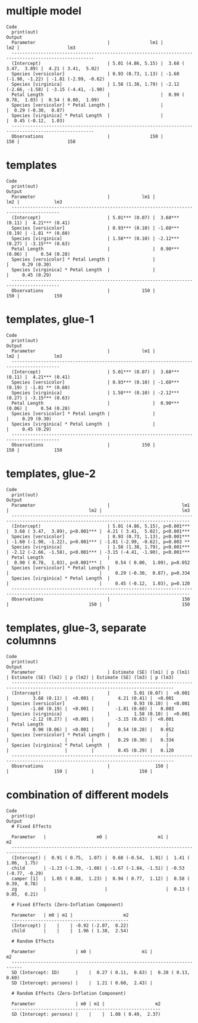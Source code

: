 # multiple model

    Code
      print(out)
    Output
      Parameter                           |               lm1 |                  lm2 |                  lm3
      -----------------------------------------------------------------------------------------------------
      (Intercept)                         | 5.01 (4.86, 5.15) |  3.68 ( 3.47,  3.89) |  4.21 ( 3.41,  5.02)
      Species [versicolor]                | 0.93 (0.73, 1.13) | -1.60 (-1.98, -1.22) | -1.81 (-2.99, -0.62)
      Species [virginica]                 | 1.58 (1.38, 1.79) | -2.12 (-2.66, -1.58) | -3.15 (-4.41, -1.90)
      Petal Length                        |                   |  0.90 ( 0.78,  1.03) |  0.54 ( 0.00,  1.09)
      Species [versicolor] * Petal Length |                   |                      |  0.29 (-0.30,  0.87)
      Species [virginica] * Petal Length  |                   |                      |  0.45 (-0.12,  1.03)
      -----------------------------------------------------------------------------------------------------
      Observations                        |               150 |                  150 |                  150

# templates

    Code
      print(out)
    Output
      Parameter                           |            lm1 |             lm2 |             lm3
      ----------------------------------------------------------------------------------------
      (Intercept)                         | 5.01*** (0.07) |  3.68*** (0.11) |  4.21*** (0.41)
      Species [versicolor]                | 0.93*** (0.10) | -1.60*** (0.19) | -1.81 ** (0.60)
      Species [virginica]                 | 1.58*** (0.10) | -2.12*** (0.27) | -3.15*** (0.63)
      Petal Length                        |                |  0.90*** (0.06) |     0.54 (0.28)
      Species [versicolor] * Petal Length |                |                 |     0.29 (0.30)
      Species [virginica] * Petal Length  |                |                 |     0.45 (0.29)
      ----------------------------------------------------------------------------------------
      Observations                        |            150 |             150 |             150

# templates, glue-1

    Code
      print(out)
    Output
      Parameter                           |            lm1 |             lm2 |             lm3
      ----------------------------------------------------------------------------------------
      (Intercept)                         | 5.01*** (0.07) |  3.68*** (0.11) |  4.21*** (0.41)
      Species [versicolor]                | 0.93*** (0.10) | -1.60*** (0.19) | -1.81 ** (0.60)
      Species [virginica]                 | 1.58*** (0.10) | -2.12*** (0.27) | -3.15*** (0.63)
      Petal Length                        |                |  0.90*** (0.06) |     0.54 (0.28)
      Species [versicolor] * Petal Length |                |                 |     0.29 (0.30)
      Species [virginica] * Petal Length  |                |                 |     0.45 (0.29)
      ----------------------------------------------------------------------------------------
      Observations                        |            150 |             150 |             150

# templates, glue-2

    Code
      print(out)
    Output
      Parameter                           |                           lm1 |                              lm2 |                              lm3
      -----------------------------------------------------------------------------------------------------------------------------------------
      (Intercept)                         | 5.01 (4.86, 5.15), p<0.001*** |  3.68 ( 3.47,  3.89), p<0.001*** |  4.21 ( 3.41,  5.02), p<0.001***
      Species [versicolor]                | 0.93 (0.73, 1.13), p<0.001*** | -1.60 (-1.98, -1.22), p<0.001*** | -1.81 (-2.99, -0.62), p=0.003 **
      Species [virginica]                 | 1.58 (1.38, 1.79), p<0.001*** | -2.12 (-2.66, -1.58), p<0.001*** | -3.15 (-4.41, -1.90), p<0.001***
      Petal Length                        |                               |  0.90 ( 0.78,  1.03), p<0.001*** |     0.54 ( 0.00,  1.09), p=0.052
      Species [versicolor] * Petal Length |                               |                                  |     0.29 (-0.30,  0.87), p=0.334
      Species [virginica] * Petal Length  |                               |                                  |     0.45 (-0.12,  1.03), p=0.120
      -----------------------------------------------------------------------------------------------------------------------------------------
      Observations                        |                           150 |                              150 |                              150

# templates, glue-3, separate columnns

    Code
      print(out)
    Output
      Parameter                           | Estimate (SE) (lm1) | p (lm1) | Estimate (SE) (lm2) | p (lm2) | Estimate (SE) (lm3) | p (lm3)
      -----------------------------------------------------------------------------------------------------------------------------------
      (Intercept)                         |         5.01 (0.07) |  <0.001 |         3.68 (0.11) |  <0.001 |         4.21 (0.41) |  <0.001
      Species [versicolor]                |         0.93 (0.10) |  <0.001 |        -1.60 (0.19) |  <0.001 |        -1.81 (0.60) |   0.003
      Species [virginica]                 |         1.58 (0.10) |  <0.001 |        -2.12 (0.27) |  <0.001 |        -3.15 (0.63) |  <0.001
      Petal Length                        |                     |         |         0.90 (0.06) |  <0.001 |         0.54 (0.28) |   0.052
      Species [versicolor] * Petal Length |                     |         |                     |         |         0.29 (0.30) |   0.334
      Species [virginica] * Petal Length  |                     |         |                     |         |         0.45 (0.29) |   0.120
      -----------------------------------------------------------------------------------------------------------------------------------
      Observations                        |                 150 |         |                 150 |         |                 150 |        

# combination of different models

    Code
      print(cp)
    Output
      # Fixed Effects
      
      Parameter   |                   m0 |                   m1 |                   m2
      --------------------------------------------------------------------------------
      (Intercept) |  0.91 ( 0.75,  1.07) |  0.68 (-0.54,  1.91) |  1.41 ( 1.06,  1.75)
      child       | -1.23 (-1.39, -1.08) | -1.67 (-1.84, -1.51) | -0.53 (-0.77, -0.29)
      camper [1]  |  1.05 ( 0.88,  1.23) |  0.94 ( 0.77,  1.12) |  0.58 ( 0.39,  0.78)
      zg          |                      |                      |  0.13 ( 0.05,  0.21)
      
      # Fixed Effects (Zero-Inflation Component)
      
      Parameter   | m0 | m1 |                   m2
      --------------------------------------------
      (Intercept) |    |    | -0.92 (-2.07,  0.22)
      child       |    |    |  1.96 ( 1.38,  2.54)
      
      # Random Effects
      
      Parameter               | m0 |                   m1 |                   m2
      --------------------------------------------------------------------------
      SD (Intercept: ID)      |    |  0.27 ( 0.11,  0.63) |  0.28 ( 0.13,  0.60)
      SD (Intercept: persons) |    |  1.21 ( 0.60,  2.43) |                     
      
      # Random Effects (Zero-Inflation Component)
      
      Parameter               | m0 | m1 |                   m2
      --------------------------------------------------------
      SD (Intercept: persons) |    |    |  1.08 ( 0.49,  2.37)

